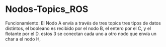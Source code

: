 # Nodos-Topics_ROS
Funcionamiento: El Nodo A envía a través de tres topics tres tipos de datos distintos, el booleano es recibido por el nodo B, el entero por el C, y el flotante por el D. estos 3 se conectan cada uno a otro nodo que envía un char a el nodo H,
